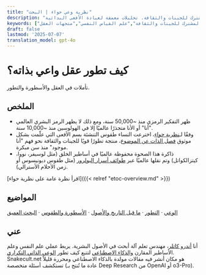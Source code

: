 ```yaml
---
title: "نظرية وعي حواء | البحث"
description: "استكشاف عميق قائم على الأدلة حول العقل والأسطورة والتطور المشترك للجينات والثقافة. تحليلات معمقة لعبادة الأفعى البدائية."
keywords: ["نظرية حواء","الوعي","الأصول البشرية","التطور المشترك للجينات والثقافة","علم القياس النفسي","متجهات العقل"]
draft: false
lastmod: '2025-07-07'
translation_model: gpt-4o
---
```


# كيف تطور عقل واعي بذاته؟
تأملات في العقل والأسطورة والتطور.

## الملخص

*   ظهر التفكير الرمزي منذ ~50,000 سنة، ومع ذلك لا يظهر الرمز البشري العالمي "أنا" أو الأنا متجذرًا عالميًا إلا في الهولوسين منذ ~10,000 سنة.
*   وفقًا لـ[نظرية حواء](https://www.vectorsofmind.com/p/eve-theory-of-consciousness-v3)، اخترعت النساء طقوس التنشئة بسم الأفعى التي علّمت بشكل موثوق [فصل الذات عن الموضوع](https://www.vectorsofmind.com/p/the-origins-of-human-consciousness)، منتجة تطورًا قويًا للجينات والثقافة نحو فهم "أنا موجود" منذ سن مبكرة.
*   ذاكرة هذا الصحوة محفوظة عالميًا في أساطير الخلق (مثل لوسيفر، نووا، كيتزالكواتل) وتم نقلها عالميًا عبر [طوائف أسرار البولرور](https://www.vectorsofmind.com/p/the-bullroarer-much-more-than-you) (مثل طقوس ديونيسوس أو زمن الأحلام الأسترالي).

[اقرأ نظرة عامة على نظرية حواء]({{< relref "etoc-overview.md" >}}) <!-- CTA -->

## المواضيع
[الوعي](/tags/consciousness/) · [التطور](/tags/evolution/) · [ما قبل التاريخ والأصول](/tags/prehistory/) · [الأسطورة والطقوس](/tags/mythology/) · [البحث العميق](/tags/deep-research/)

## عني
أنا [أندرو كاتلر](https://substack.com/@vectors?utm_source=user-menu)، مهندس تعلم آلة أبحث في الأصول البشرية.
يربط عملي علم النفس وعلم الأساطير المقارن [والذكاء الاصطناعي](https://www.vectorsofmind.com/p/the-ai-basis-of-the-eve-theory-of) لتتبع كيف تطور [الوعي الذاتي التكراري](https://www.vectorsofmind.com/p/deja-you-the-recursive-construction).
Snakecult.net هو مكان أنشر فيه مقالات مولدة بالذكاء الاصطناعي ومحررة قليلاً تستكشف أسئلة متخصصة (عادة ما تُنتج بـ Deep Research من OpenAI أو o3-Pro). 